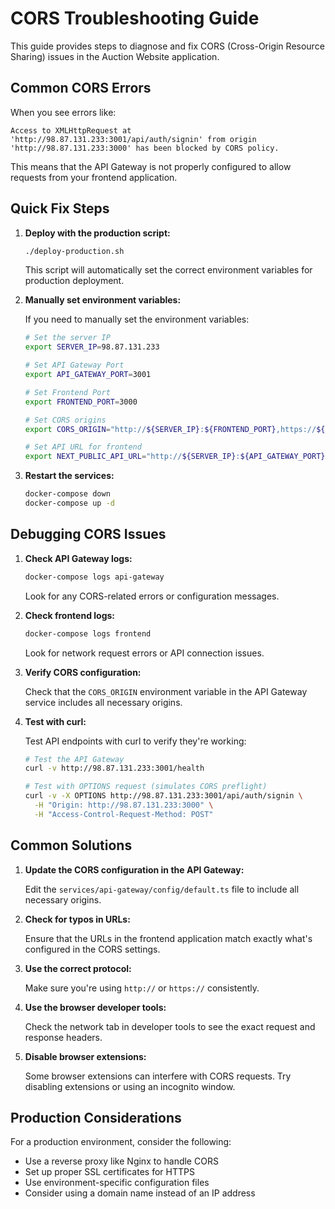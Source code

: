# CORS Troubleshooting Guide

This guide provides steps to diagnose and fix CORS (Cross-Origin Resource Sharing) issues in the Auction Website application.

## Common CORS Errors

When you see errors like:

```
Access to XMLHttpRequest at 'http://98.87.131.233:3001/api/auth/signin' from origin 'http://98.87.131.233:3000' has been blocked by CORS policy.
```

This means that the API Gateway is not properly configured to allow requests from your frontend application.

## Quick Fix Steps

1. **Deploy with the production script:**

   ```bash
   ./deploy-production.sh
   ```

   This script will automatically set the correct environment variables for production deployment.

2. **Manually set environment variables:**

   If you need to manually set the environment variables:

   ```bash
   # Set the server IP
   export SERVER_IP=98.87.131.233
   
   # Set API Gateway Port
   export API_GATEWAY_PORT=3001
   
   # Set Frontend Port
   export FRONTEND_PORT=3000
   
   # Set CORS origins
   export CORS_ORIGIN="http://${SERVER_IP}:${FRONTEND_PORT},https://${SERVER_IP}:${FRONTEND_PORT},http://${SERVER_IP},https://${SERVER_IP}"
   
   # Set API URL for frontend
   export NEXT_PUBLIC_API_URL="http://${SERVER_IP}:${API_GATEWAY_PORT}"
   ```

3. **Restart the services:**

   ```bash
   docker-compose down
   docker-compose up -d
   ```

## Debugging CORS Issues

1. **Check API Gateway logs:**

   ```bash
   docker-compose logs api-gateway
   ```

   Look for any CORS-related errors or configuration messages.

2. **Check frontend logs:**

   ```bash
   docker-compose logs frontend
   ```

   Look for network request errors or API connection issues.

3. **Verify CORS configuration:**

   Check that the `CORS_ORIGIN` environment variable in the API Gateway service includes all necessary origins.

4. **Test with curl:**

   Test API endpoints with curl to verify they're working:

   ```bash
   # Test the API Gateway
   curl -v http://98.87.131.233:3001/health
   
   # Test with OPTIONS request (simulates CORS preflight)
   curl -v -X OPTIONS http://98.87.131.233:3001/api/auth/signin \
     -H "Origin: http://98.87.131.233:3000" \
     -H "Access-Control-Request-Method: POST"
   ```

## Common Solutions

1. **Update the CORS configuration in the API Gateway:**

   Edit the `services/api-gateway/config/default.ts` file to include all necessary origins.

2. **Check for typos in URLs:**

   Ensure that the URLs in the frontend application match exactly what's configured in the CORS settings.

3. **Use the correct protocol:**

   Make sure you're using `http://` or `https://` consistently.

4. **Use the browser developer tools:**

   Check the network tab in developer tools to see the exact request and response headers.

5. **Disable browser extensions:**

   Some browser extensions can interfere with CORS requests. Try disabling extensions or using an incognito window.

## Production Considerations

For a production environment, consider the following:

- Use a reverse proxy like Nginx to handle CORS
- Set up proper SSL certificates for HTTPS
- Use environment-specific configuration files
- Consider using a domain name instead of an IP address
